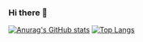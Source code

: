 ### Hi there 👋

<!--
**fpedaccio/fpedaccio** is a ✨ _special_ ✨ repository because its `README.md` (this file) appears on your GitHub profile.

Here are some ideas to get you started:
<h1> Future SpaceX flight software Engineer <h1>
- 🔭 I’m currently working on ...
- 🌱 I’m currently learning ...
- 👯 I’m looking to collaborate on ...
- 🤔 I’m looking for help with ...
- 💬 Ask me about ...
- 📫 How to reach me: ...
- 😄 Pronouns: ...
- ⚡ Fun fact: ...
-->

[![Anurag's GitHub stats](https://github-readme-stats.vercel.app/api?username=fpedaccio)](https://github.com/anuraghazra/github-readme-stats) [![Top Langs](https://github-readme-stats.vercel.app/api/top-langs/?username=fpedaccio)](https://github.com/anuraghazra/github-readme-stats)

